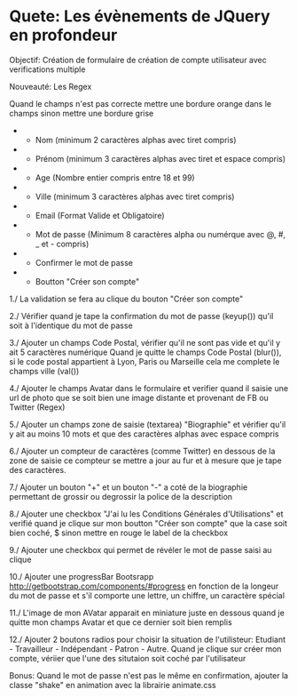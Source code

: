 Quete: Les évènements de JQuery en profondeur
==========

Objectif: Création de formulaire de création de compte utilisateur avec verifications multiple

Nouveauté: Les Regex

Quand le champs n'est pas correcte mettre une bordure orange dans le champs
sinon mettre une bordure grise

* + Nom (minimum 2 caractères alphas avec tiret compris)
* + Prénom (minimum 3 caractères alphas avec tiret et espace compris)
* + Age (Nombre entier compris entre 18 et 99)
* + Ville (minimum 3 caractères alphas avec tiret compris)
* + Email (Format Valide et Obligatoire)
* + Mot de passe (Minimum 8 caractères alpha ou numérque avec @, #, _ et - compris)
* + Confirmer le mot de passe 
* + Boutton "Créer son compte"

1./ La validation se fera au clique du bouton "Créer son compte"

2./ Vérifier quand je tape la confirmation du mot de passe (keyup()) qu'il soit à l'identique du mot de passe

3./ Ajouter un champs Code Postal, vérifier qu'il ne sont pas vide et qu'il y ait 5 caractères numérique 
Quand je quitte le champs Code Postal (blur()), 
si le code postal appartient à Lyon, Paris ou Marseille cela me complete le champs ville (val())

4./ Ajouter le champs Avatar dans le formulaire et verifier quand il saisie une url de photo
   que se soit bien une image distante et provenant de FB ou Twitter (Regex)

5./ Ajouter un champs zone de saisie (textarea) "Biographie"
et vérifier qu'il y ait au moins 10 mots et que des caractères alphas avec espace compris

6./ Ajouter un compteur de caractères (comme Twitter) en dessous de la zone de saisie
ce compteur se mettre a jour au fur et à mesure que je tape des caractères.

7./ Ajouter un bouton "+" et un bouton "-" a coté de la biographie permettant de grossir ou degrossir la police de la description

8./ Ajouter une checkbox "J'ai lu les Conditions Générales d'Utilisations" 
   et verifié quand je clique sur mon boutton "Créer son compte" que la case soit bien coché, $
   sinon mettre en rouge le label de la checkbox

9./ Ajouter une checkbox qui permet de révéler le mot de passe saisi au clique

10./ Ajouter une progressBar Bootsrapp http://getbootstrap.com/components/#progress
   en fonction de la longeur du mot de passe et s'il comporte une lettre, un chiffre, un caractère spécial

11./ L'image de mon AVatar apparait en miniature juste en dessous quand je quitte mon champs Avatar
    et que ce dernier soit bien remplis

12./ Ajouter 2 boutons radios pour choisir la situation de l'utilisteur: Etudiant - Travailleur - Indépendant - Patron - Autre. Quand je clique sur créer mon compte, vériier que l'une des situtaion
soit coché par l'utilisateur


Bonus: Quand le mot de passe n'est pas le même en confirmation, 
ajouter la classe "shake" en animation avec la librairie animate.css